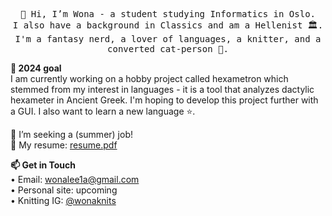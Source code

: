 
<p align="center">
  <samp>
    👋 Hi, I’m Wona - a student studying Informatics in Oslo. 
    <br>I also have a background in Classics and am a Hellenist 🏛️.
    <br>I'm a fantasy nerd, a lover of languages, a knitter, and a converted cat-person 💞️.
    <br>
  </samp>
</p>


<b>:telescope: 2024 goal</b>
<br>I am currently working on a hobby project called hexametron which stemmed from my interest in languages - it is a tool that analyzes dactylic hexameter in Ancient Greek. I'm hoping to develop this project further with a GUI. I also want to learn a new language ⭐. 


🌱 I’m seeking a (summer) job!
<br> 💼 My resume: <a href="https://github.com/wonalee/resume/blob/main/resume.pdf">resume.pdf</a>


<p align="left">
  <b>
    📫 Get in Touch
  </b>
    <br>• Email: <a href="mailto:wonalee1a@gmail.com">wonalee1a@gmail.com</a>
    <br>• Personal site: upcoming
    <br>• Knitting IG: <a href="https://instagram.com/wonaknits">@wonaknits</a>
</p>

<!---
wonalee/wonalee is a ✨ special ✨ repository because its `README.md` (this file) appears on your GitHub profile.
You can click the Preview link to take a look at your changes.
--->
